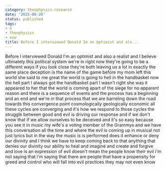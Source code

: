 ```yaml
---
category: theophysics-research
date: '2025-08-26'
status: published
tags:
- o
- theophysics
- eow
title: Before I interviewed Donald Im an optimist and als...
---
```

   
Before I interviewed Donald I'm an optimist and also a realist and I believe ultimately this political system we're in right now they're going to be a different ways if you look close they're both leaving us a lot in exactly the same place deception is the name of the game before my mom left this world she said to me great the world is going to hell in the handbasket now the hell part I always got the handbasket part I wasn't right she was it appeared to her that the world is coming apart of the siege for no apparent reason and there is a sequence of events and the process has a beginning and an end and we're in that process that we are barreling down the road towards this convergence point cosmologically geologically economic all these cycles are converging and it's how we respond to those cycles the struggle between good and evil is driving our response and if we don't know that if we allow ourselves to be deceived and it's so easy because you see it in music my wife's a voting member of the Grammys and we have this conversation all the time and where the evil is coming up in musical not just lyrics but in the way the music is is performed does it enhance or deny our divinity and I think we have to keep coming back to that anything that denies our divinity our ability to heal and imagine and create and forgive and love is an expression of evil doesn't mean the people know their evil i'm not saying that i'm saying that there are people that have a propensity for greed and control who will fall into evil practices they may not even know